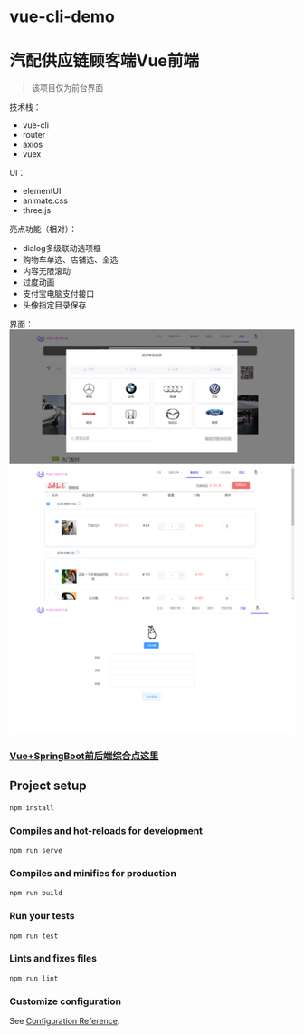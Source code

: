 # vue-cli-demo
# 汽配供应链顾客端Vue前端

> 该项目仅为前台界面

技术栈：
- vue-cli
- router
- axios
- vuex 

UI：
- elementUI
- animate.css
- three.js

亮点功能（相对）：
- dialog多级联动选项框
- 购物车单选、店铺选、全选
- 内容无限滚动
- 过度动画
- 支付宝电脑支付接口
- 头像指定目录保存

界面：
![image](./src/image/ui/index.png)
![image](./src/image/ui/shoppingCart.png)
![image](./src/image/ui/info.png)

### [Vue+SpringBoot前后端综合点这里](https://github.com/feihb123/springboot-vue-cli-supplychain)



## Project setup
```
npm install
```

### Compiles and hot-reloads for development
```
npm run serve
```

### Compiles and minifies for production
```
npm run build
```

### Run your tests
```
npm run test
```

### Lints and fixes files
```
npm run lint
```

### Customize configuration
See [Configuration Reference](https://cli.vuejs.org/config/).
